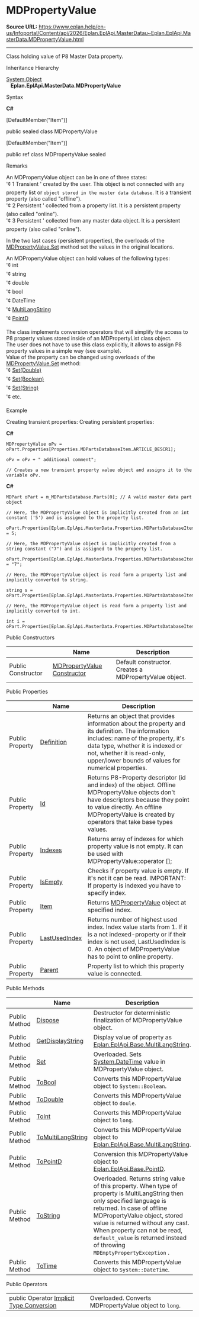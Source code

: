 # MDPropertyValue

**Source URL:** https://www.eplan.help/en-us/Infoportal/Content/api/2026/Eplan.EplApi.MasterDatau~Eplan.EplApi.MasterData.MDPropertyValue.html

---

Class holding value of P8 Master Data property.

Inheritance Hierarchy

[System.Object](#)  
   **Eplan.EplApi.MasterData.MDPropertyValue**

Syntax

**C#**



[DefaultMember("Item")]

public sealed class MDPropertyValue

[DefaultMember("Item")]

public ref class MDPropertyValue sealed


Remarks

An MDPropertyValue object can be in one of three states:  
'¢ 1 Transient ' created by the user. This object is not connected with any property list or `object stored in the master data database`. It is a transient property (also called "offline").  
'¢ 2 Persistent ' collected from a property list. It is a persistent property (also called "online").  
'¢ 3 Persistent ' collected from any master data object. It is a persistent property (also called "online").  
  
In the two last cases (persistent properties), the overloads of the [MDPropertyValue.Set](Eplan.EplApi.MasterDatau~Eplan.EplApi.MasterData.MDPropertyValue~Set.html) method set the values in the original locations.  
  
  
An MDPropertyValue object can hold values of the following types:  
'¢ int  
'¢ string  
'¢ double  
'¢ bool  
'¢ DateTime  
'¢ [MultiLangString](Eplan.EplApi.Baseu~Eplan.EplApi.Base.MultiLangString.html)  
'¢ [PointD](Eplan.EplApi.Baseu~Eplan.EplApi.Base.PointD.html)  
  
The class implements conversion operators that will simplify the access to P8 property values stored inside of an MDPropertyList class object.  
The user does not have to use this class explicitly, it allows to assign P8 property values in a simple way (see example).  
Value of the property can be changed using overloads of the [MDPropertyValue.Set](Eplan.EplApi.MasterDatau~Eplan.EplApi.MasterData.MDPropertyValue~Set.html) method:  
'¢ [Set(Double)](Eplan.EplApi.MasterDatau~Eplan.EplApi.MasterData.MDPropertyValue~Set(Double).html)  
'¢ [Set(Boolean)](Eplan.EplApi.MasterDatau~Eplan.EplApi.MasterData.MDPropertyValue~Set(Boolean).html)  
'¢ [Set(String)](Eplan.EplApi.MasterDatau~Eplan.EplApi.MasterData.MDPropertyValue~Set(String).html)  
'¢ etc.

Example

Creating transient properties: Creating persistent properties:

**C#**

```
MDPropertyValue oPv = oPart.Properties[Properties.MDPartsDatabaseItem.ARTICLE_DESCR1];

oPv = oPv + " additional comment";

// Creates a new transient property value object and assigns it to the variable oPv.
```

**C#**

```
MDPart oPart = m_MDPartsDatabase.Parts[0]; // A valid master data part object

// Here, the MDPropertyValue object is implicitly created from an int constant ('5') and is assigned to the property list.

oPart.Properties[Eplan.EplApi.MasterData.Properties.MDPartsDatabaseItem.ARTICLE_HEIGHT] = 5;

// Here, the MDPropertyValue object is implicitly created from a string constant ("7") and is assigned to the property list.

oPart.Properties[Eplan.EplApi.MasterData.Properties.MDPartsDatabaseItem.ARTICLE_HEIGHT] = "7";

// Here, the MDPropertyValue object is read form a property list and implicitly converted to string.

string s = oPart.Properties[Eplan.EplApi.MasterData.Properties.MDPartsDatabaseItem.ARTICLE_HEIGHT];

// Here, the MDPropertyValue object is read form a property list and implicitly converted to int.

int i = oPart.Properties[Eplan.EplApi.MasterData.Properties.MDPartsDatabaseItem.ARTICLE_HEIGHT];
```

Public Constructors

|  | Name | Description |
| --- | --- | --- |
| Public Constructor | [MDPropertyValue Constructor](Eplan.EplApi.MasterDatau~Eplan.EplApi.MasterData.MDPropertyValue~_ctor().html) | Default constructor. Creates a MDPropertyValue object. |



Public Properties

|  | Name | Description |
| --- | --- | --- |
| Public Property | [Definition](Eplan.EplApi.MasterDatau~Eplan.EplApi.MasterData.MDPropertyValue~Definition.html) | Returns an object that provides information about the property and its definition.  The information includes: name of the property, it's data type, whether it is indexed or not, whether it is read-only, upper/lower bounds of values for numerical properties. |
| Public Property | [Id](Eplan.EplApi.MasterDatau~Eplan.EplApi.MasterData.MDPropertyValue~Id.html) | Returns P8-Property descriptor (id and index) of the object.  Offline MDPropertyValue objects don't have descriptors because they point to value directly. An offline MDPropertyValue is created by operators that take base types values. |
| Public Property | [Indexes](Eplan.EplApi.MasterDatau~Eplan.EplApi.MasterData.MDPropertyValue~Indexes.html) | Returns array of indexes for which property value is not empty. It can be used with MDPropertyValue::operator []; |
| Public Property | [IsEmpty](Eplan.EplApi.MasterDatau~Eplan.EplApi.MasterData.MDPropertyValue~IsEmpty.html) | Checks if property value is empty. If it's not it can be read.  IMPORTANT: If property is indexed you have to specify index. |
| Public Property | [Item](Eplan.EplApi.MasterDatau~Eplan.EplApi.MasterData.MDPropertyValue~Item.html) | Returns [MDPropertyValue](Eplan.EplApi.MasterDatau~Eplan.EplApi.MasterData.MDPropertyValue.html) object at specified index. |
| Public Property | [LastUsedIndex](Eplan.EplApi.MasterDatau~Eplan.EplApi.MasterData.MDPropertyValue~LastUsedIndex.html) | Returns number of highest used index. Index value starts from 1. If it is a not indexed-property or if their index is not used, LastUsedIndex is 0.  An object of MDPropertyValue has to point to online property. |
| Public Property | [Parent](Eplan.EplApi.MasterDatau~Eplan.EplApi.MasterData.MDPropertyValue~Parent.html) | Property list to which this property value is connected. |



Public Methods

|  | Name | Description |
| --- | --- | --- |
| Public Method | [Dispose](Eplan.EplApi.MasterDatau~Eplan.EplApi.MasterData.MDPropertyValue~Dispose().html) | Destructor for deterministic finalization of MDPropertyValue object. |
| Public Method | [GetDisplayString](Eplan.EplApi.MasterDatau~Eplan.EplApi.MasterData.MDPropertyValue~GetDisplayString.html) | Display value of property as [Eplan.EplApi.Base.MultiLangString](Eplan.EplApi.Baseu~Eplan.EplApi.Base.MultiLangString.html). |
| Public Method | [Set](Eplan.EplApi.MasterDatau~Eplan.EplApi.MasterData.MDPropertyValue~Set.html) | Overloaded. Sets [System.DateTime](#) value in MDPropertyValue object. |
| Public Method | [ToBool](Eplan.EplApi.MasterDatau~Eplan.EplApi.MasterData.MDPropertyValue~ToBool.html) | Converts this MDPropertyValue object to `System::Boolean`. |
| Public Method | [ToDouble](Eplan.EplApi.MasterDatau~Eplan.EplApi.MasterData.MDPropertyValue~ToDouble.html) | Converts this MDPropertyValue object to `doule`. |
| Public Method | [ToInt](Eplan.EplApi.MasterDatau~Eplan.EplApi.MasterData.MDPropertyValue~ToInt.html) | Converts this MDPropertyValue object to `long`. |
| Public Method | [ToMultiLangString](Eplan.EplApi.MasterDatau~Eplan.EplApi.MasterData.MDPropertyValue~ToMultiLangString.html) | Converts this MDPropertyValue object to [Eplan.EplApi.Base.MultiLangString](Eplan.EplApi.Baseu~Eplan.EplApi.Base.MultiLangString.html). |
| Public Method | [ToPointD](Eplan.EplApi.MasterDatau~Eplan.EplApi.MasterData.MDPropertyValue~ToPointD.html) | Conversion this MDPropertyValue object to [Eplan.EplApi.Base.PointD](Eplan.EplApi.Baseu~Eplan.EplApi.Base.PointD.html). |
| Public Method | [ToString](Eplan.EplApi.MasterDatau~Eplan.EplApi.MasterData.MDPropertyValue~ToString.html) | Overloaded. Returns string value of this property. When type of property is MultiLangString then only specified language is returned. In case of offline MDPropertyValue object, stored value is returned without any cast. When property can not be read, `default_value` is returned instead of throwing `MDEmptyPropertyException` . |
| Public Method | [ToTime](Eplan.EplApi.MasterDatau~Eplan.EplApi.MasterData.MDPropertyValue~ToTime.html) | Converts this MDPropertyValue object to `System::DateTime`. |



Public Operators

|  |  |
| --- | --- |
| public Operator [Implicit Type Conversion](Eplan.EplApi.MasterDatau~Eplan.EplApi.MasterData.MDPropertyValue~op_Implicit.html) | Overloaded. Converts MDPropertyValue object to `long`. |


